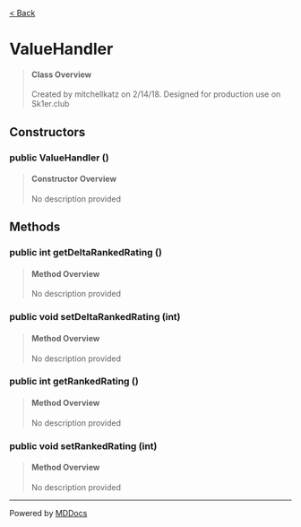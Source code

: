 [< Back](README.md)
# ValueHandler #
>#### Class Overview ####
>Created by mitchellkatz on 2/14/18. Designed for production use on Sk1er.club
## Constructors ##
### public ValueHandler () ###
>#### Constructor Overview ####
>No description provided
>
## Methods ##
### public int getDeltaRankedRating () ###
>#### Method Overview ####
>No description provided
>
### public void setDeltaRankedRating (int) ###
>#### Method Overview ####
>No description provided
>
### public int getRankedRating () ###
>#### Method Overview ####
>No description provided
>
### public void setRankedRating (int) ###
>#### Method Overview ####
>No description provided
>

---
Powered by [MDDocs](https://github.com/VRCube/MDDocs)